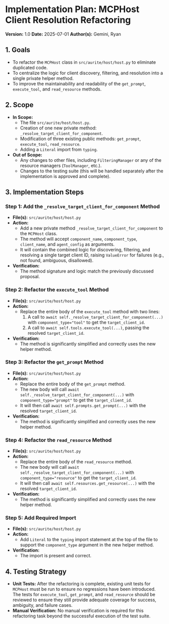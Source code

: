# Implementation Plan: MCPHost Client Resolution Refactoring

**Version:** 1.0
**Date:** 2025-07-01
**Author(s):** Gemini, Ryan

## 1. Goals
*   To refactor the `MCPHost` class in `src/aurite/host/host.py` to eliminate duplicated code.
*   To centralize the logic for client discovery, filtering, and resolution into a single private helper method.
*   To improve the maintainability and readability of the `get_prompt`, `execute_tool`, and `read_resource` methods.

## 2. Scope
*   **In Scope:**
    *   The file `src/aurite/host/host.py`.
    *   Creation of one new private method: `_resolve_target_client_for_component`.
    *   Modification of three existing public methods: `get_prompt`, `execute_tool`, `read_resource`.
    *   Adding a `Literal` import from `typing`.
*   **Out of Scope:**
    *   Any changes to other files, including `FilteringManager` or any of the resource managers (`ToolManager`, etc.).
    *   Changes to the testing suite (this will be handled separately after the implementation is approved and complete).

## 3. Implementation Steps

### Step 1: Add the `_resolve_target_client_for_component` Method

*   **File(s):** `src/aurite/host/host.py`
*   **Action:**
    *   Add a new private method `_resolve_target_client_for_component` to the `MCPHost` class.
    *   The method will accept `component_name`, `component_type`, `client_name`, and `agent_config` as arguments.
    *   It will contain the combined logic for discovering, filtering, and resolving a single target client ID, raising `ValueError` for failures (e.g., not found, ambiguous, disallowed).
*   **Verification:**
    *   The method signature and logic match the previously discussed proposal.

### Step 2: Refactor the `execute_tool` Method

*   **File(s):** `src/aurite/host/host.py`
*   **Action:**
    *   Replace the entire body of the `execute_tool` method with two lines:
        1.  A call to `await self._resolve_target_client_for_component(...)` with `component_type="tool"` to get the `target_client_id`.
        2.  A call to `await self.tools.execute_tool(...)`, passing the resolved `target_client_id`.
*   **Verification:**
    *   The method is significantly simplified and correctly uses the new helper method.

### Step 3: Refactor the `get_prompt` Method

*   **File(s):** `src/aurite/host/host.py`
*   **Action:**
    *   Replace the entire body of the `get_prompt` method.
    *   The new body will call `await self._resolve_target_client_for_component(...)` with `component_type="prompt"` to get the `target_client_id`.
    *   It will then call `await self.prompts.get_prompt(...)` with the resolved `target_client_id`.
*   **Verification:**
    *   The method is significantly simplified and correctly uses the new helper method.

### Step 4: Refactor the `read_resource` Method

*   **File(s):** `src/aurite/host/host.py`
*   **Action:**
    *   Replace the entire body of the `read_resource` method.
    *   The new body will call `await self._resolve_target_client_for_component(...)` with `component_type="resource"` to get the `target_client_id`.
    *   It will then call `await self.resources.get_resource(...)` with the resolved `target_client_id`.
*   **Verification:**
    *   The method is significantly simplified and correctly uses the new helper method.

### Step 5: Add Required Import

*   **File(s):** `src/aurite/host/host.py`
*   **Action:**
    *   Add `Literal` to the `typing` import statement at the top of the file to support the `component_type` argument in the new helper method.
*   **Verification:**
    *   The import is present and correct.

## 4. Testing Strategy
*   **Unit Tests:** After the refactoring is complete, existing unit tests for `MCPHost` must be run to ensure no regressions have been introduced. The tests for `execute_tool`, `get_prompt`, and `read_resource` should be reviewed to ensure they still provide adequate coverage for success, ambiguity, and failure cases.
*   **Manual Verification:** No manual verification is required for this refactoring task beyond the successful execution of the test suite.
